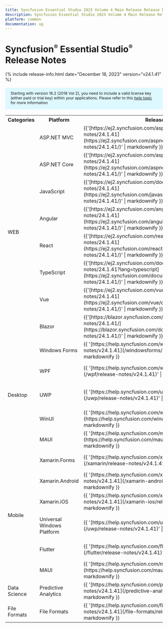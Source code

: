 ```yaml
---
title: Syncfusion Essential Studio 2023 Volume 4 Main Release Release Notes  
description: Syncfusion Essential Studio 2023 Volume 4 Main Release Release Notes  
platform: common
documentation: ug
---
```


# Syncfusion<sup style="font-size:70%">&reg;</sup>   Essential Studio<sup style="font-size:70%">&reg;</sup>  Release Notes  

{% include release-info.html date="December 18, 2023"   version="v24.1.41" %} 

<style>
#license {
    font-size: .88em!important;
margin-top: 1.5em;     margin-bottom: 1.5em;
    background-color: #def8ff;
    padding: 10px 17px 14px;
}
</style>

<div id="license">
Starting with version 16.2 (2018 Vol 2), you need to include a valid license key (either paid or trial key) within your applications. 
Please refer to this <a href="/common/essential-studio/licensing/license-key">help topic</a> for more information 
</div>



<table>
<tr>
<th>
Categories</th><th>
Platform</th><th>
Release Notes</th><th>
Read Me</th></tr>
<tr>
<td rowspan="8">
WEB 
</td>
<td>
ASP.NET MVC
</td>
<td>{{'[https://ej2.syncfusion.com/aspnetmvc/documentation/release-notes/24.1.41](https://ej2.syncfusion.com/aspnetmvc/documentation/release-notes/24.1.41/)' | markdownify }}
</td>
<td>{{'[http://files2.syncfusion.com/Installs/v24.1.41/ReadMe/web/ASPMVC.html](http://files2.syncfusion.com/Installs/v24.1.41/ReadMe/web/ASPMVC.html)' | markdownify }}
</td>
</tr>
<tr>
<td>
ASP.NET Core	
</td>
<td>{{'[https://ej2.syncfusion.com/aspnetcore/documentation/release-notes/24.1.41](https://ej2.syncfusion.com/aspnetcore/documentation/release-notes/24.1.41/)' | markdownify }}
</td>
<td>{{'[http://files2.syncfusion.com/Installs/v24.1.41/ReadMe/web/ASPNETCORE.html](http://files2.syncfusion.com/Installs/v24.1.41/ReadMe/web/ASPNETCORE.html)' | markdownify }}
</td>
</tr>
<tr>
<td>
JavaScript
</td>
<td>{{'[https://ej2.syncfusion.com/documentation/release-notes/24.1.41](https://ej2.syncfusion.com/javascript/documentation/release-notes/24.1.41/)' | markdownify }}
</td>
<td>{{'[http://files2.syncfusion.com/Installs/v24.1.41/ReadMe/web/JavaScript.html](http://files2.syncfusion.com/Installs/v24.1.41/ReadMe/web/JavaScript.html)' | markdownify }}
</td>
</tr>
<tr>
<td>
Angular
</td>
<td>{{'[https://ej2.syncfusion.com/angular/documentation/release-notes/24.1.41](https://ej2.syncfusion.com/angular/documentation/release-notes/24.1.41/)' | markdownify }}
</td>
<td>{{'[http://files2.syncfusion.com/Installs/v24.1.41/ReadMe/web/Angular.html](http://files2.syncfusion.com/Installs/v24.1.41/ReadMe/web/Angular.html)' | markdownify }}
</td>
</tr>
<tr>
<td>
React
</td>
<td>{{'[https://ej2.syncfusion.com/react/documentation/release-notes/24.1.41](https://ej2.syncfusion.com/react/documentation/release-notes/24.1.41/)' | markdownify }}
</td>
<td>{{'[http://files2.syncfusion.com/Installs/v24.1.41/ReadMe/web/React.html](http://files2.syncfusion.com/Installs/v24.1.41/ReadMe/web/React.html)' | markdownify }}
</td>
</tr>
<tr>
<td>
TypeScript
</td>
<td>{{'[https://ej2.syncfusion.com/documentation/release-notes/24.1.41?lang=typescript](https://ej2.syncfusion.com/documentation/release-notes/24.1.41/)' | markdownify }}
</td>
<td>{{'[http://files2.syncfusion.com/Installs/v24.1.41/ReadMe/web/TypeScript.html](http://files2.syncfusion.com/Installs/v24.1.41/ReadMe/web/TypeScript.html)' | markdownify }}
</td>
</tr>
<tr>
<td>
Vue
</td>
<td>{{'[https://ej2.syncfusion.com/vue/documentation/release-notes/24.1.41](https://ej2.syncfusion.com/vue/documentation/release-notes/24.1.41/)' | markdownify }}
</td>
<td>{{'[http://files2.syncfusion.com/Installs/v24.1.41/ReadMe/web/Vue.html](http://files2.syncfusion.com/Installs/v24.1.41/ReadMe/web/Vue.html)' | markdownify }}
</td>
</tr>
<tr>
<td>
Blazor
</td>
<td>{{'[https://blazor.syncfusion.com/documentation/release-notes/24.1.41/](https://blazor.syncfusion.com/documentation/release-notes/24.1.41/)' | markdownify }}
</td>
<td>{{'[http://files2.syncfusion.com/Installs/v24.1.41/ReadMe/web/Blazor.html](http://files2.syncfusion.com/Installs/v24.1.41/ReadMe/web/Blazor.html)' | markdownify }}
</td>
</tr>
<tr>
<td rowspan="5">
Desktop
</td>
<td>
Windows Forms
</td>
<td>{{ '[https://help.syncfusion.com/windowsforms/release-notes/v24.1.41](/windowsforms/release-notes/v24.1.41)' | markdownify }}
</td>
<td>{{ '[http://files2.syncfusion.com/Installs/v24.1.41/ReadMe/WindowsForms.html](http://files2.syncfusion.com/Installs/v24.1.41/ReadMe/WindowsForms.html)' | markdownify }}
</td>
</tr>
<tr>
<td>
WPF
</td>
<td>{{ '[https://help.syncfusion.com/wpf/release-notes/v24.1.41](/wpf/release-notes/v24.1.41)' | markdownify }}
</td>
<td>{{ '[http://files2.syncfusion.com/Installs/v24.1.41/ReadMe/WPF.html](http://files2.syncfusion.com/Installs/v24.1.41/ReadMe/WPF.html)' | markdownify }}
</td>
</tr>
<tr>
<td>
UWP
</td>
<td>{{ '[https://help.syncfusion.com/uwp/release-notes/v24.1.41](/uwp/release-notes/v24.1.41)' | markdownify }}
</td>
<td>{{ '[http://files2.syncfusion.com/Installs/v24.1.41/ReadMe/UniversalWindows.html](http://files2.syncfusion.com/Installs/v24.1.41/ReadMe/UniversalWindows.html)' | markdownify }}
</td>
</tr>
<tr>
<td>
WinUI
</td>
<td>{{ '[https://help.syncfusion.com/winui/release-notes/v24.1.41](https://help.syncfusion.com/winui/release-notes/v24.1.41)' | markdownify }}
</td>
<td>{{ '[http://files2.syncfusion.com/Installs/v24.1.41/ReadMe/WinUI.html](http://files2.syncfusion.com/Installs/v24.1.41/ReadMe/WinUI.html)' | markdownify }}
</td>
</tr>
<tr>
<td>
MAUI
</td>
<td>{{ '[https://help.syncfusion.com/maui/release-notes/v24.1.41](https://help.syncfusion.com/maui/release-notes/v24.1.41)' | markdownify }}
</td>
<td>{{ '[http://files2.syncfusion.com/Installs/v24.1.41/ReadMe/.NETMAUI.html](http://files2.syncfusion.com/Installs/v24.1.41/ReadMe/.NETMAUI.html)' | markdownify }}
</td>
</tr>
<tr>
<td rowspan="6">
Mobile
</td>
<td>
Xamarin.Forms
</td>
<td>{{ '[https://help.syncfusion.com/xamarin/release-notes/v24.1.41](/xamarin/release-notes/v24.1.41)' | markdownify }}
</td>
<td>{{ '[http://files2.syncfusion.com/Installs/v24.1.41/ReadMe/Xamarin_Forms.html](http://files2.syncfusion.com/Installs/v24.1.41/ReadMe/Xamarin_Forms.html)' | markdownify }}
</td>
</tr>
<tr>
<td>
Xamarin.Android
</td>
<td>{{ '[https://help.syncfusion.com/xamarin-android/release-notes/v24.1.41](/xamarin-android/release-notes/v24.1.41)' | markdownify }}
</td>
<td>{{ '[http://files2.syncfusion.com/Installs/v24.1.41/ReadMe/Xamarin_Forms.html](http://files2.syncfusion.com/Installs/v24.1.41/ReadMe/Xamarin_Forms.html)' | markdownify }}
</td>
</tr>
<tr>
<td>
Xamarin.iOS
</td>
<td>{{ '[https://help.syncfusion.com/xamarin-ios/release-notes/v24.1.41](/xamarin-ios/release-notes/v24.1.41)' | markdownify }}
</td>
<td>{{ '[http://files2.syncfusion.com/Installs/v24.1.41/ReadMe/Xamarin_Forms.html](http://files2.syncfusion.com/Installs/v24.1.41/ReadMe/Xamarin_Forms.html)' | markdownify }}
</td>
</tr>
<tr>
<td>
Universal Windows Platform
</td>
<td>{{ '[https://help.syncfusion.com/uwp/release-notes/v24.1.41](/uwp/release-notes/v24.1.41)' | markdownify }}
</td>
<td>{{ '[http://files2.syncfusion.com/Installs/v24.1.41/ReadMe/UniversalWindows.html](http://files2.syncfusion.com/Installs/v24.1.41/ReadMe/UniversalWindows.html)' | markdownify }}
</td>
</tr>
<tr>
<td>
Flutter
</td>
<td>{{ '[https://help.syncfusion.com/flutter/release-notes/v24.1.41](/flutter/release-notes/v24.1.41)' | markdownify }}
</td>
<td>{{ '[http://files2.syncfusion.com/Installs/v24.1.41/ReadMe/Flutter.html](http://files2.syncfusion.com/Installs/v24.1.41/ReadMe/Flutter.html)' | markdownify }}
</td>
</tr>
<tr>
<td>
MAUI
</td>
<td>{{ '[https://help.syncfusion.com/maui/release-notes/v24.1.41](https://help.syncfusion.com/maui/release-notes/v24.1.41)' | markdownify }}
</td>
<td>{{ '[http://files2.syncfusion.com/Installs/v24.1.41/ReadMe/.NETMAUI.html](http://files2.syncfusion.com/Installs/v24.1.41/ReadMe/.NETMAUI.html)' | markdownify }}
</td>
</tr>



<tr>
<td>
Data Science
</td>
<td>
Predictive Analytics
</td>
<td>{{ '[https://help.syncfusion.com/predictive-analytics/release-notes/v24.1.41](/predictive-analytics/release-notes/v24.1.41)' | markdownify }}
</td>
<td>
</td>
</tr>
<tr>
<td>
File Formats
</td>
<td>
File Formats
</td>
<td>{{ '[https://help.syncfusion.com/file-formats/release-notes/v24.1.41](/file-formats/release-notes/v24.1.41)' | markdownify }}
</td>
<td>
</td>
</tr>
</table>